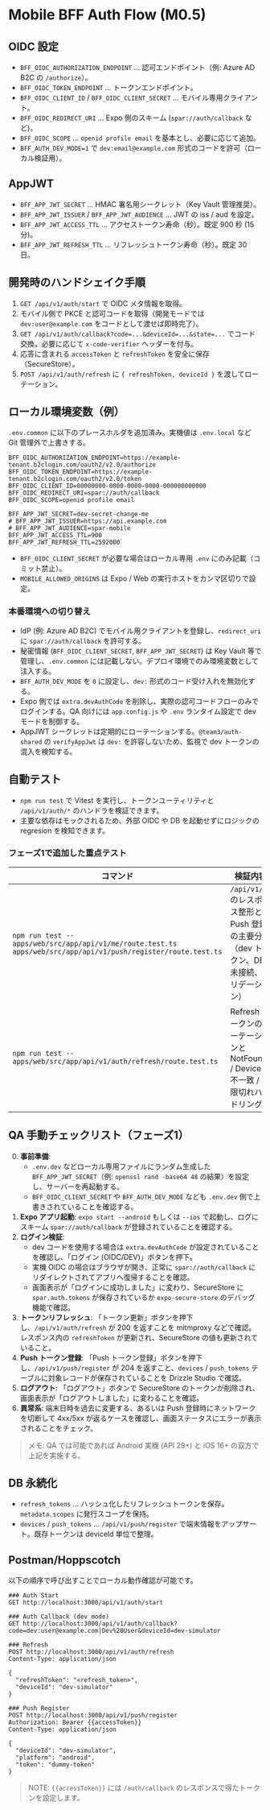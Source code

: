 # Mobile BFF Auth Flow (M0.5)

## OIDC 設定

- `BFF_OIDC_AUTHORIZATION_ENDPOINT` … 認可エンドポイント（例: Azure AD B2C の `/authorize`）。
- `BFF_OIDC_TOKEN_ENDPOINT` … トークンエンドポイント。
- `BFF_OIDC_CLIENT_ID` / `BFF_OIDC_CLIENT_SECRET` … モバイル専用クライアント。
- `BFF_OIDC_REDIRECT_URI` … Expo 側のスキーム (`spar://auth/callback` など)。
- `BFF_OIDC_SCOPE` … `openid profile email` を基本とし、必要に応じて追加。
- `BFF_AUTH_DEV_MODE=1` で `dev:email@example.com` 形式のコードを許可（ローカル検証用）。

## AppJWT

- `BFF_APP_JWT_SECRET` … HMAC 署名用シークレット（Key Vault 管理推奨）。
- `BFF_APP_JWT_ISSUER` / `BFF_APP_JWT_AUDIENCE` … JWT の iss / aud を設定。
- `BFF_APP_JWT_ACCESS_TTL` … アクセストークン寿命（秒）。既定 900 秒 (15 分)。
- `BFF_APP_JWT_REFRESH_TTL` … リフレッシュトークン寿命（秒）。既定 30 日。

## 開発時のハンドシェイク手順

1. `GET /api/v1/auth/start` で OIDC メタ情報を取得。
2. モバイル側で PKCE と認可コードを取得（開発モードでは `dev:user@example.com` をコードとして渡せば即時完了）。
3. `GET /api/v1/auth/callback?code=...&deviceId=...&state=...` でコード交換。必要に応じて `x-code-verifier` ヘッダーを付与。
4. 応答に含まれる `accessToken` と `refreshToken` を安全に保存（SecureStore）。
5. `POST /api/v1/auth/refresh` に `{ refreshToken, deviceId }` を渡してローテーション。

## ローカル環境変数（例）

`.env.common` に以下のプレースホルダを追加済み。実機値は `.env.local` など Git 管理外で上書きする。

```dotenv
BFF_OIDC_AUTHORIZATION_ENDPOINT=https://example-tenant.b2clogin.com/oauth2/v2.0/authorize
BFF_OIDC_TOKEN_ENDPOINT=https://example-tenant.b2clogin.com/oauth2/v2.0/token
BFF_OIDC_CLIENT_ID=00000000-0000-0000-0000-000000000000
BFF_OIDC_REDIRECT_URI=spar://auth/callback
BFF_OIDC_SCOPE=openid profile email

BFF_APP_JWT_SECRET=dev-secret-change-me
# BFF_APP_JWT_ISSUER=https://api.example.com
# BFF_APP_JWT_AUDIENCE=spar-mobile
BFF_APP_JWT_ACCESS_TTL=900
BFF_APP_JWT_REFRESH_TTL=2592000
```

- `BFF_OIDC_CLIENT_SECRET` が必要な場合はローカル専用 `.env` にのみ記載（コミット禁止）。
- `MOBILE_ALLOWED_ORIGINS` は Expo / Web の実行ホストをカンマ区切りで設定。

### 本番環境への切り替え

- IdP (例: Azure AD B2C) でモバイル用クライアントを登録し、`redirect_uri` に `spar://auth/callback` を許可する。
- 秘密情報 (`BFF_OIDC_CLIENT_SECRET`, `BFF_APP_JWT_SECRET`) は Key Vault 等で管理し、`.env.common` には記載しない。デプロイ環境でのみ環境変数として注入する。
- `BFF_AUTH_DEV_MODE` を `0` に設定し、`dev:` 形式のコード受け入れを無効化する。
- Expo 側では `extra.devAuthCode` を削除し、実際の認可コードフローのみでログインする。QA 向けには `app.config.js` や `.env` ランタイム設定で dev モードを制御する。
- AppJWT シークレットは定期的にローテーションする。`@team3/auth-shared` の `verifyAppJwt` は `dev:` を許容しないため、監視で dev トークンの混入を検知する。

## 自動テスト

- `npm run test` で Vitest を実行し、トークンユーティリティと `/api/v1/auth/*` のハンドラを検証できます。
- 主要な依存はモックされるため、外部 OIDC や DB を起動せずにロジックの regresion を検知できます。

### フェーズ1で追加した重点テスト

| コマンド | 検証内容 |
| --- | --- |
| `npm run test -- apps/web/src/app/api/v1/me/route.test.ts apps/web/src/app/api/v1/push/register/route.test.ts` | `/api/v1/me` のレスポンス整形と Push 登録の主要分岐（dev トークン、DB 未接続、バリデーション） |
| `npm run test -- apps/web/src/app/api/v1/auth/refresh/route.test.ts` | Refresh トークンのローテーションと NotFound / Device 不一致 / 期限切れハンドリング |

## QA 手動チェックリスト（フェーズ1）

0. **事前準備**:
   - `.env.dev` などローカル専用ファイルにランダム生成した `BFF_APP_JWT_SECRET`（例: `openssl rand -base64 48` の結果）を設定し、サーバーを再起動する。
   - `BFF_OIDC_CLIENT_SECRET` や `BFF_AUTH_DEV_MODE` なども `.env.dev` 側で上書きされていることを確認する。
1. **Expo アプリ起動**: `expo start --android` もしくは `--ios` で起動し、ログにスキーム `spar://auth/callback` が登録されていることを確認する。
2. **ログイン検証**:
   - dev コードを使用する場合は `extra.devAuthCode` が設定されていることを確認し、「ログイン (OIDC/DEV)」ボタンを押下。
   - 実機 OIDC の場合はブラウザが開き、正常に `spar://auth/callback` にリダイレクトされてアプリへ復帰することを確認。
   - 画面表示が「ログインに成功しました」に変わり、SecureStore に `spar.auth.tokens` が保存されているか `expo-secure-store` のデバッグ機能で確認。
3. **トークンリフレッシュ**: 「トークン更新」ボタンを押下し、`/api/v1/auth/refresh` が 200 を返すことを mitmproxy などで確認。レスポンス内の `refreshToken` が更新され、SecureStore の値も更新されていること。
4. **Push トークン登録**: 「Push トークン登録」ボタンを押下し、`/api/v1/push/register` が 204 を返すこと、`devices` / `push_tokens` テーブルに対象レコードが保存されていることを Drizzle Studio で確認。
5. **ログアウト**: 「ログアウト」ボタンで SecureStore のトークンが削除され、画面表示が「ログアウトしました」に変わることを確認。
6. **異常系**: 端末日時を過去に変更する、あるいは Push 登録時にネットワークを切断して 4xx/5xx が返るケースを確認し、画面ステータスにエラーが表示されることをチェック。

> メモ: QA では可能であれば Android 実機 (API 29+) と iOS 16+ の双方で上記を実施する。

## DB 永続化

- `refresh_tokens` … ハッシュ化したリフレッシュトークンを保存。`metadata.scopes` に発行スコープを保持。
- `devices` / `push_tokens` … `/api/v1/push/register` で端末情報をアップサート。既存トークンは deviceId 単位で整理。

## Postman/Hoppscotch

以下の順序で呼び出すことでローカル動作確認が可能です。

```http
### Auth Start
GET http://localhost:3000/api/v1/auth/start

### Auth Callback (dev mode)
GET http://localhost:3000/api/v1/auth/callback?code=dev:user@example.com|Dev%20User&deviceId=dev-simulator

### Refresh
POST http://localhost:3000/api/v1/auth/refresh
Content-Type: application/json

{
  "refreshToken": "<refresh_token>",
  "deviceId": "dev-simulator"
}

### Push Register
POST http://localhost:3000/api/v1/push/register
Authorization: Bearer {{accessToken}}
Content-Type: application/json

{
  "deviceId": "dev-simulator",
  "platform": "android",
  "token": "dummy-token"
}
```

> NOTE: `{{accessToken}}` には `/auth/callback` のレスポンスで得たトークンを設定します。
